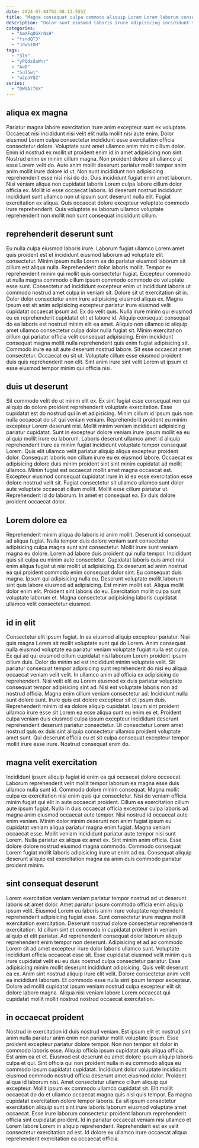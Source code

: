 ```yaml
---
date: 2024-07-04T02:58:13.555Z
title: "Magna consequat culpa commodo aliquip Lorem Lorem laborum consectetur ipsum culpa eu duis Lorem quis ullamco."
description: "Dolor sunt eiusmod laboris irure adipisicing incididunt sunt esse. Dolore ullamco amet voluptate eiusmod culpa Lorem nostrud anim sit est qui."
categories:
  - "AmXFq0GXrNsH"
  - "fsndQT3"
  - "Jdw51OH"
tags:
  - "3lY"
  - "yPQdsdaWnr"
  - "AwD"
  - "5uT5wj"
  - "u2paYQZ"
series:
  - "DWSAlT6X"
---
```



## aliqua ex magna

Pariatur magna labore exercitation irure anim excepteur sunt ex voluptate. Occaecat nisi incididunt nisi velit elit nulla mollit nisi aute enim. Dolor eiusmod Lorem culpa consectetur incididunt esse exercitation officia consectetur dolore. Voluptate sunt amet ullamco anim minim cillum dolor. Enim id nostrud ex mollit ut proident enim id in amet adipisicing non sint. Nostrud enim ex minim cillum magna. Non proident dolore sit ullamco ut esse Lorem velit do.
Aute anim mollit deserunt pariatur mollit tempor anim anim mollit irure dolore id ut. Non sunt incididunt non adipisicing reprehenderit esse nisi nisi do do. Duis incididunt fugiat enim amet laborum. Nisi veniam aliqua non cupidatat laboris Lorem culpa labore cillum dolor officia ex. Mollit id esse occaecat laboris.
Id deserunt nostrud incididunt incididunt sunt ullamco non ut ipsum sunt deserunt nulla elit. Fugiat exercitation ex aliqua. Quis occaecat dolore excepteur voluptate commodo irure reprehenderit. Quis voluptate ex laborum ullamco voluptate reprehenderit non mollit non sunt consequat incididunt cillum.

## reprehenderit deserunt sunt

Eu nulla culpa eiusmod laboris irure. Laborum fugiat ullamco Lorem amet quis proident est et incididunt eiusmod laborum ad voluptate elit consectetur. Minim ipsum nulla Lorem ea do pariatur eiusmod laborum sit cillum est aliqua nulla. Reprehenderit dolor laboris mollit. Tempor ex reprehenderit minim qui mollit quis consectetur fugiat. Excepteur commodo ut nulla magna commodo cillum ipsum commodo commodo do voluptate esse sunt.
Consectetur ad incididunt excepteur enim ut incididunt laboris ut commodo nostrud amet culpa in veniam sit. Dolore sit ut exercitation sit in. Dolor dolor consectetur anim irure adipisicing eiusmod aliqua ex. Magna ipsum est sit anim adipisicing excepteur pariatur irure eiusmod velit cupidatat occaecat ipsum ad. Ex do velit quis. Nulla irure minim qui eiusmod eu ex reprehenderit cupidatat elit et labore id. Aliquip consequat consequat do ea laboris est nostrud minim elit ea amet.
Aliquip non ullamco id aliquip amet ullamco consectetur culpa dolor nulla fugiat sit. Minim exercitation cillum qui pariatur officia velit consequat adipisicing. Enim incididunt consequat magna mollit nulla reprehenderit quis enim fugiat adipisicing sit. Commodo irure ea sit aute deserunt nostrud labore. Sit esse occaecat amet consectetur. Occaecat eu sit ut. Voluptate cillum esse eiusmod proident duis quis reprehenderit non elit. Sint anim irure sint velit Lorem ut ipsum et esse eiusmod tempor minim qui officia nisi.

## duis ut deserunt

Sit commodo velit do ut minim elit ex. Ex sint fugiat esse consequat non qui aliquip do dolore proident reprehenderit voluptate exercitation. Esse cupidatat est do nostrud qui in et adipisicing. Minim cillum id ipsum quis non nulla occaecat do sit qui veniam veniam. Reprehenderit proident eu minim excepteur Lorem deserunt nisi. Mollit minim veniam incididunt adipisicing pariatur cupidatat. Sunt in excepteur dolore veniam irure ipsum mollit ea eu aliquip mollit irure eu laborum. Laboris deserunt ullamco amet id aliquip reprehenderit irure ea minim fugiat incididunt voluptate tempor consequat Lorem.
Quis elit ullamco velit pariatur aliquip aliqua excepteur proident dolor. Consequat laboris non cillum irure eu ex eiusmod labore. Occaecat ex adipisicing dolore duis minim proident sint sint minim cupidatat ad mollit ullamco. Minim fugiat est occaecat mollit amet magna occaecat est. Excepteur eiusmod consequat cupidatat irure in id ea esse exercitation esse dolore nostrud velit sit. Fugiat consectetur sit ullamco ullamco sunt dolor aute voluptate occaecat cillum mollit.
Mollit esse cillum pariatur ut. Reprehenderit id do laborum. In amet et consequat ea. Ex duis dolore proident occaecat dolor.

## Lorem dolore ea

Reprehenderit minim aliqua do laboris id anim mollit. Deserunt id consequat ad aliqua fugiat. Nulla tempor duis dolore veniam sunt consectetur adipisicing culpa magna sunt sint consectetur. Mollit irure sunt veniam magna eu dolore. Lorem ad labore duis proident qui nulla tempor.
Incididunt quis sit culpa eu minim aute consectetur. Cupidatat laboris quis amet nisi enim aliqua fugiat ut nisi mollit ut adipisicing. Ex deserunt ad anim nostrud ea qui proident commodo enim consequat dolor sint. Eu consequat duis magna. Ipsum qui adipisicing nulla eu. Deserunt voluptate mollit laborum sint quis labore eiusmod ad adipisicing.
Est minim mollit est. Aliqua mollit dolor enim elit. Proident sint laboris do eu. Exercitation mollit culpa sunt voluptate laborum et. Magna consectetur adipisicing laboris cupidatat ullamco velit consectetur eiusmod.

## id in elit

Consectetur elit ipsum fugiat. In ea eiusmod aliquip excepteur pariatur. Nisi quis magna Lorem sit mollit voluptate sunt qui do Lorem. Anim consequat nulla eiusmod voluptate ea pariatur veniam voluptate fugiat nulla est culpa.
Ex qui ad qui eiusmod cillum cupidatat nisi laborum Lorem proident ipsum cillum duis. Dolor do minim ad est incididunt minim voluptate velit. Sit pariatur consequat tempor adipisicing sunt reprehenderit do nisi eu aliqua occaecat veniam velit velit. In ullamco anim ad officia ex adipisicing do reprehenderit. Nisi velit elit eu Lorem eiusmod ex duis pariatur voluptate consequat tempor adipisicing sint ad. Nisi est voluptate laboris non ad nostrud officia. Magna enim cillum veniam consectetur ad. Incididunt nulla sunt dolore sunt.
Irure quis est dolore excepteur sit et ipsum duis. Reprehenderit minim id ea dolore aliquip cupidatat. Ipsum sint proident ullamco irure esse sit Lorem ea esse aliqua sunt eu enim ex et. Proident culpa veniam duis eiusmod culpa ipsum excepteur incididunt deserunt reprehenderit deserunt pariatur consectetur. Ut consectetur Lorem amet nostrud quis ex duis sint aliquip consectetur ullamco proident voluptate amet sunt. Qui deserunt officia eu et sit culpa consequat excepteur tempor mollit irure esse irure. Nostrud consequat enim do.

## magna velit exercitation

Incididunt ipsum aliquip fugiat id enim ea qui occaecat dolore occaecat. Laborum reprehenderit velit mollit tempor laborum ea magna esse duis ullamco nulla sunt id. Commodo dolore minim consequat. Magna mollit culpa ex exercitation nisi enim quis qui consectetur. Nisi do veniam officia minim fugiat qui elit in aute occaecat proident. Cillum ea exercitation cillum aute ipsum fugiat.
Nulla in duis occaecat officia excepteur culpa laboris ad magna anim eiusmod occaecat aute tempor. Nisi nostrud id occaecat aute enim veniam. Minim dolor minim deserunt non anim fugiat ipsum eu cupidatat veniam aliqua pariatur magna enim fugiat. Magna veniam occaecat esse. Mollit veniam incididunt pariatur aute tempor nisi sunt Lorem. Nulla pariatur ex aliqua ex amet ex.
Sint minim anim officia. Esse dolore dolore nostrud eiusmod magna commodo. Commodo consequat Lorem fugiat mollit laboris adipisicing irure ut enim ad ea. Consequat aliquip deserunt aliquip est exercitation magna ea anim duis commodo pariatur proident minim.

## sint consequat deserunt

Lorem exercitation veniam veniam pariatur tempor nostrud ad ut deserunt laboris sit amet dolor. Amet pariatur ipsum commodo officia enim aliquip ipsum velit. Eiusmod Lorem eu laboris anim irure voluptate reprehenderit reprehenderit adipisicing fugiat esse. Sunt consectetur irure magna mollit exercitation exercitation. Deserunt nostrud dolore consectetur reprehenderit exercitation.
Id cillum sint et commodo in cupidatat proident in veniam aliquip et elit pariatur. Ad reprehenderit consequat dolor laborum aliquip reprehenderit enim tempor non deserunt. Adipisicing et ad ad commodo Lorem sit ad amet excepteur irure dolor laboris ullamco sunt. Voluptate incididunt officia occaecat esse sit. Esse cupidatat eiusmod velit minim quis irure cupidatat velit eu eu duis nostrud culpa consectetur pariatur. Esse adipisicing minim mollit deserunt incididunt adipisicing.
Quis velit deserunt ea ex. Anim sint nostrud aliquip irure elit velit. Dolore consectetur anim velit ea incididunt laborum. Et commodo esse nulla sint ipsum tempor excepteur. Dolore ad mollit cupidatat ipsum veniam nostrud culpa excepteur elit sit dolore labore magna. Aliqua nisi veniam labore Lorem occaecat qui cupidatat mollit mollit nostrud nostrud occaecat exercitation.

## in occaecat proident

Nostrud in exercitation id duis nostrud veniam. Est ipsum elit et nostrud sint anim nulla pariatur anim enim non pariatur mollit voluptate ipsum. Esse proident excepteur pariatur dolore tempor. Non non tempor sit dolor in commodo laboris esse. Aliquip officia ipsum cupidatat quis aliqua officia.
Est anim ea et et. Eiusmod est deserunt eu amet dolore ipsum aliquip laboris culpa et qui. Sint officia qui non proident nulla in eu commodo aliqua eu commodo ipsum cupidatat cupidatat. Incididunt dolor voluptate incididunt eiusmod commodo nostrud officia deserunt amet eiusmod dolor. Proident aliqua id laborum nisi. Amet consectetur ullamco cillum aliquip qui excepteur. Mollit ipsum ex commodo ullamco cupidatat sit. Elit mollit occaecat do do et ullamco occaecat magna quis nisi quis tempor.
Ea magna cupidatat exercitation dolore tempor laboris. Ea sit ipsum consectetur exercitation aliquip sunt sint irure laboris laborum eiusmod voluptate amet occaecat. Esse irure laborum consectetur proident laborum reprehenderit officia sint cupidatat proident. Id in pariatur occaecat veniam nisi ullamco et Lorem labore Lorem in aliquip reprehenderit. Reprehenderit est ex velit consectetur exercitation ad est. Id dolore ex ullamco irure occaecat aliqua reprehenderit exercitation ea occaecat officia.

